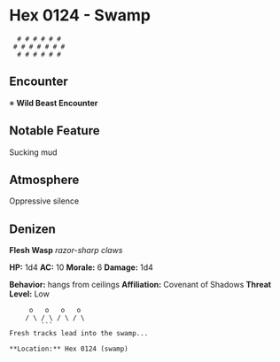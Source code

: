 # Hex 0124 - Swamp
```
  # # # # # #
 # # # # # # #
  # # # # # #
```

## Encounter

※ **Wild Beast Encounter**

## Notable Feature

Sucking mud

## Atmosphere

Oppressive silence

## Denizen

**Flesh Wasp**
*razor-sharp claws*

**HP:** 1d4 **AC:** 10 **Morale:** 6
**Damage:** 1d4

**Behavior:** hangs from ceilings
**Affiliation:** Covenant of Shadows
**Threat Level:** Low

```
     o   o   o   o
    / \ / \ / \ / \
        ```
Fresh tracks lead into the swamp...

**Location:** Hex 0124 (swamp)
